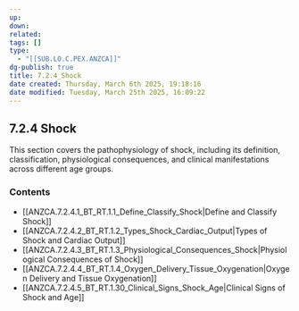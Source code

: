 ```yaml
---
up: 
down: 
related: 
tags: []
type:
  - "[[SUB.LO.C.PEX.ANZCA]]"
dg-publish: true
title: 7.2.4_Shock
date created: Thursday, March 6th 2025, 19:18:16
date modified: Tuesday, March 25th 2025, 16:09:22
---
```


## 7.2.4 Shock

This section covers the pathophysiology of shock, including its definition, classification, physiological consequences, and clinical manifestations across different age groups.

### Contents

- [[ANZCA.7.2.4.1_BT_RT.1.1_Define_Classify_Shock|Define and Classify Shock]]
- [[ANZCA.7.2.4.2_BT_RT.1.2_Types_Shock_Cardiac_Output|Types of Shock and Cardiac Output]]
- [[ANZCA.7.2.4.3_BT_RT.1.3_Physiological_Consequences_Shock|Physiological Consequences of Shock]]
- [[ANZCA.7.2.4.4_BT_RT.1.4_Oxygen_Delivery_Tissue_Oxygenation|Oxygen Delivery and Tissue Oxygenation]]
- [[ANZCA.7.2.4.5_BT_RT.1.30_Clinical_Signs_Shock_Age|Clinical Signs of Shock and Age]]
